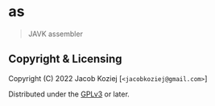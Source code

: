 # as

> JAVK assembler


## Copyright & Licensing

Copyright (C) 2022  Jacob Koziej [`<jacobkoziej@gmail.com>`]

Distributed under the [GPLv3] or later.


[`<jacobkoziej@gmail.com`]: mailto:jacobkoziej@gmail.com
[GPLv3]: LICENSE.md
